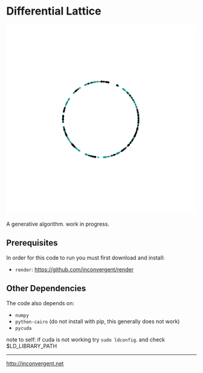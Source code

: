 # Differential Lattice


![ani](/img/ani.gif?raw=true "ani")

A generative algorithm. work in progress.

## Prerequisites

In order for this code to run you must first download and install:

*    `render`: https://github.com/inconvergent/render

## Other Dependencies

The code also depends on:

*    `numpy`
*    `python-cairo` (do not install with pip, this generally does not work)
*    `pycuda`


note to self: if cuda is not working try `sudo ldconfig`. and check $LD_LIBRARY_PATH

-----------
http://inconvergent.net


